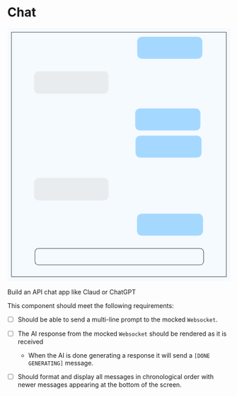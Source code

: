 # Chat

![chat](./chat.png)

Build an API chat app like Claud or ChatGPT

This component should meet the following requirements:

- [ ] Should be able to send a multi-line prompt to the mocked `Websocket`.

- [ ] The AI response from the mocked `Websocket` should be rendered as it is received

  - When the AI is done generating a response it will send a `[DONE GENERATING]` message.

- [ ] Should format and display all messages in chronological order with newer messages appearing at the bottom of the screen.
